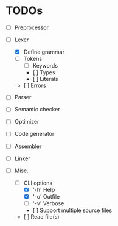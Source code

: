 # TODOs

- [ ] Preprocessor

- [ ] Lexer
  - [x] Define grammar
  - [ ] Tokens
    - [ ] Keywords
    - [ ] Types
    - [ ] Literals
  - [ ] Errors

- [ ] Parser

- [ ] Semantic checker

- [ ] Optimizer

- [ ] Code generator

- [ ] Assembler

- [ ] Linker

- [ ] Misc.
  - [ ] CLI options
    - [x] '-h' Help
    - [x] '-o' Outfile
    - [ ] '-v' Verbose
    - [ ] Support multiple source files
  - [ ] Read file(s)

